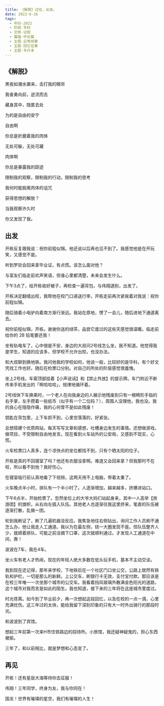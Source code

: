 ```yaml
---
title: 《解脱》过往，出发。
date: 2022-6-16
tags:
  - 年份-2022
  - 阶段-专科
  - 文体-记叙
  - 篇幅-中长篇
  - 主题-日常琐事
  - 主题-回忆往事
  - 主题-专升本
---
```


## 《解脱》

黑夜如潮水袭来，击打我的眼帘

我奋勇向前，逆流而去

藏身其中，隐匿去处

为的是自由的安宁

自由啊

你总是折磨着我的肉体

无处可躲，无处可藏

肉体啊

你总是暴露我的踪迹

限制我的观察，限制我的行动，限制我的思考

我何时能脱离肉体的诅咒

获得思想的解放？

当我观察许久时

你又发现了我。

## 出发

开栋反复跟我说：祝你前程似锦。他还说以后再也见不到了。我感觉他是在开玩笑，又感觉不是。

听到罗钦会回来拿毕业证，有点慌。该怎么面对他？

与室友们临走前欢声笑语，但谁心里都清楚，未来会发生什么。

下午3点了，给开栋收好被子，再检查一遍背包，与伟翔道别，出发了。

开栋决定翻墙出校，我帮他在校门口递送行李。开栋走前再次紧挨着对我说：祝你前程似锦。

随后骑着小电驴向着南方渐行渐远。我站在原地，愣了一会儿，随后进地下通道离去。

祝你前程似锦，开栋。谢谢你送的绿茶，品尝它度过的这些天感觉很温暖。临走前给你的 2B 铅笔要还我！

坐有轨电车了，心中很是不安，身边的大叔问2号线怎么坐，我不知道。他觉得我是学生，知道的应该多，但学校不允许出校，也没办法。

和大叔聊到换地铁。我问他我的学校如何，他说一般，比较好的是华科，有个好文凭找工作也好。随后在检票口分别。对自己的所处的阶层感觉很羞愧。

坐上2号线，车窗顶部挂着【小声说话】和【禁止外放】的提示牌。车门附近不断传来手机发出的「啊哈哈哈」，规律地循环着。

2号线快下车换乘时，一个老人在向我身边的人展示他残废到只有一根畸形手指的右手掌，左手攒着一些纸币（似乎有一个二位码？），周围人没理他，我也没。我的良心在隐隐作痛，我的心何曾不是如此残废！

钥匙在背包里，上下车抓不到，心里空落落的，好紧张。

总想搭建个优质网站，每天写写文章和感想，吐槽身边发生的事情。还想做游戏，做项目，不受限制自由地发言。现在看到火车站外的公安局，又感到不现实，心慌。

火车检票口人真多，连个凉快点的坐位都找不到，只有个晒太阳的位子。

开栋是真的不回寝室了吗？他还有衣服没拿啊。难道又会回来拿？但我那时不在校，所以看不到他？我好伤心。

在寝室临行前认真地看了下视频，这两天用不上电脑，带着太重了。

火车晚点半小时，排队有一个半小时了。人逐渐增加，越来越多，挤爆进站口。

下午6点半，开始检票了。忽然坐位上的大爷大妈们站起身来，其中一人高举【旅游团】的旗帜，从右向左插入队伍。其他老人也逐渐往我这里挤来，笔直的队伍被逐渐打散，乱做一团。

轮到我刷证了，刷了几遍机器没反应。我焦急地往右侧钻出，询问工作人员刷不通怎么办，他让我走人工通道。我以为在最左侧，绕一大圈发现不是。但队伍整齐人少，就顺着排队，可能之前没摘下口罩，这次就顺利通过。才发现人工通道在中间，靠！

波波在7车，我在4车。

坐火车有老人才热闹，现在的年轻人绝大多数在低头玩手机，基本不主动交谈。

我到现在还记得，那年来学校，下地铁后在一个社区门口坐公交，公路上居然有铁轨和护栏，一切是那么的新鲜。上公交车，刷银行卡无效，支付宝付款。那应该是在校三年唯一一次坐那个城市的公交车。我看着挡风玻璃外散满金色阳光的道路，这个城市对我而言是如此的陌生。我也知道，接下来的三年将在这座城市里度过。

时光荏苒。如今到了毕业前夕，再一次想起这段回忆，以及在校的一点一滴，心里充满忧伤。这三年过的太快，能给我留下深刻印象的只有大一时外出骑行的那段时光。

和波波到了宾馆。

想起三年前第一次来H市住铁路边的招待所。小旅馆，我还疑神疑鬼的，担心东西被偷。

三年了，和以前相比，就是梦想和心态变了。

## 再见

开栋！还有星辰大海等待你去征服！

伟翔！三年同学，终身为友，我与你同在！

国龙！世界有璀璨的星空，我们有璀璨的人生！
